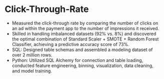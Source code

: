 # Click-Through-Rate

-	Measured the click-through rate by comparing the number of clicks on an ad within the payment app to the number of impressions it received.
-	Skilled in handling imbalanced datasets (92% vs. 8%) and discovered the optimal combination of Standard Scaler + SMOTE + Random Forest Classifier, achieving a predictive accuracy score of 73%.
-	SQL: Designed table schemas and assembled a modeling dataset of over 2 million rows.
-	Python: Utilized SQL Alchemy for connection and table loading, conducted feature engineering, binning, visualization, data cleaning, and model training.
